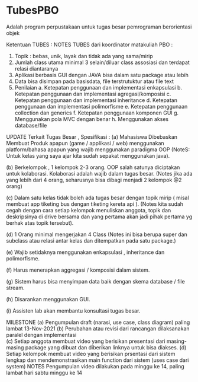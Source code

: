 # TubesPBO
Adalah program perpustakaan untuk tugas besar pemrograman berorientasi objek

Ketentuan TUBES : 
NOTES TUBES dari koordinator matakuliah PBO :
1. Topik : bebas, unik, layak dan tidak ada yang sama/mirip 
2. Jumlah class utama minimal 3 selain/diluar class assosiasi dan terdapat relasi diantaranya
3. Aplikasi berbasis GUI dengan JAVA bisa dalam satu package atau lebih
4. Data bisa disimpan pada basisdata, file terstrutuktur atau file text
5. Penilaian 
a. Ketepatan penggunaan dan implementasi enkapsulasi 
b. Ketepatan penggunaan dan implementasi agregasi/komposisi 
c. Ketepatan penggunaan dan implementasi inheritance
d. Ketepatan penggunaan dan implementasi polimorfisme
e. Ketepatan penggunaan collection dan generics
f. Ketepatan penggunaan komponen GUI
g. Menggunakan pola MVC dengan benar
h. Menggunakan akses database/file

UPDATE
Terkait Tugas Besar , Spesifikasi : 
(a) Mahasiswa Dibebaskan Membuat Produk apapun (game / applikasi / web) menggunakan platform/bahasa apapun  yang wajib menggunakan paradigma OOP (NoteS: Untuk kelas yang saya ajar kita sudah sepakat menggunakan java).

(b) Berkelompok , 1 kelompok 2-3 orang. OOP salah satunya diciptakan untuk kolaborasi. Kolaborasi adalah wajib dalam tugas besar. (Notes jika ada yang lebih dari 4 orang, seharusnya bisa dibagi menjadi 2 kelompok @2 orang) 

(c) Dalam satu kelas tidak boleh ada tugas besar dengan topik mirip ( misal membuat app tiketing bus dengan tiketing kereta api ). (Notes kita sudah cegah dengan cara setiap kelompok menuliskan anggota, topik dan deskripsinya di drive bersama dan yang pertama akan jadi pihak pertama yg berhak atas topik tersebut).

(d) 1 Orang minimal mengerjakan 4 Class (Notes ini bisa berupa super dan subclass atau relasi antar kelas dan ditempatkan pada satu package.)

(e) Wajib setidaknya menggunakan enkapsulasi , inheritance dan polimorfisme.
 
(f) Harus menerapkan aggregasi / komposisi dalam sistem.

(g) Sistem harus bisa menyimpan data baik dengan skema database / file stream.

(h) Disarankan menggunakan GUI.

(i) Assisten lab akan membantu konsultasi tugas besar.


 MILESTONE
(a) Pengumpulan draft (narasi, use case, class diagram) paling lambat 13-Nov-2021
(b) Perubahan atau revisi dari rancangan dilaksanakan paralel dengan implementasi   
(c) Setiap anggota membuat video yang berisikan presentasi dari masing-masing package yang dibuat dan diberikan linknya untuk bisa diakses.
(d) Setiap kelompok membuat video yang berisikan prsentasi dari sistem lengkap dan mendemonstrasikan main function dari sistem (uses case dari system)
NOTES Pengumpulan video dilakukan pada minggu ke 14, paling lambat hari sabtu minggu ke 14

